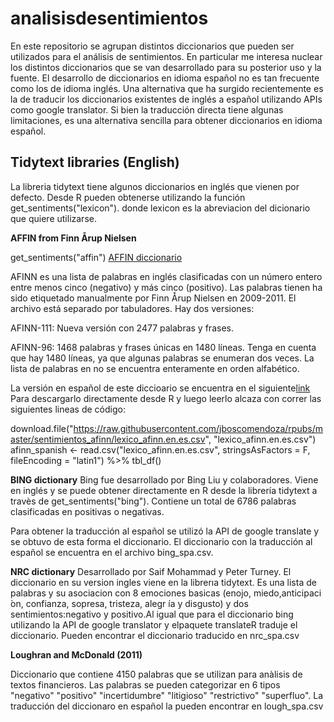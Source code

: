 # analisisdesentimientos
En este repositorio se agrupan distintos diccionarios que pueden ser utilizados para el análisis de sentimientos. En particular me interesa nuclear 
los distintos diccionarios que se van desarrollado para su posterior uso y la fuente. El desarrollo de diccionarios en idioma español no es tan frecuente como los de idioma inglés. Una alternativa que ha surgido recientemente es la de traducir los diccionarios existentes de inglés a español utilizando APIs como google translator. Si bien la traducción directa tiene algunas limitaciones, es una alternativa sencilla para obtener diccionarios en idioma español. 


## Tidytext libraries (English)

La libreria tidytext tiene algunos diccionarios en inglés que vienen por defecto. Desde R pueden obtenerse utilizando la función get_sentiments("lexicon"). donde lexicon es la abreviacion del dicionario que quiere utilizarse.  

**AFFIN from Finn Årup Nielsen** 

get_sentiments("affin")
[AFFIN diccionario](http://www2.imm.dtu.dk/pubdb/pubs/6010-full.html)

AFINN es una lista de palabras en inglés clasificadas con un número entero entre menos cinco (negativo) y más cinco (positivo). Las palabras tienen
ha sido etiquetado manualmente por Finn Årup Nielsen en 2009-2011. El archivo está separado por tabuladores. Hay dos versiones:

AFINN-111: Nueva versión con 2477 palabras y frases.

AFINN-96: 1468 palabras y frases únicas en 1480 líneas. Tenga en cuenta que hay 1480 líneas, ya que algunas palabras se enumeran dos veces. La lista de palabras en no
se encuentra enteramente en orden alfabético.


La versión en español de este diccioario se encuentra en el siguiente[link](https://raw.githubusercontent.com/jboscomendoza/rpubs/master/sentimientos_afinn/lexico_afinn.en.es.csv)
Para descargarlo directamente desde R  y luego leerlo alcaza con correr las siguientes lineas de código:

download.file("https://raw.githubusercontent.com/jboscomendoza/rpubs/master/sentimientos_afinn/lexico_afinn.en.es.csv",
              "lexico_afinn.en.es.csv")
 afinn_spanish <- read.csv("lexico_afinn.en.es.csv", stringsAsFactors = F, fileEncoding = "latin1") %>% 
tbl_df()


**BING dictionary**
Bing fue desarrollado por  Bing Liu y colaboradores. Viene en inglés y se puede obtener directamente en R desde la librería tidytext  a travès de get_sentiments("bing"). 
Contiene un total de  6786 palabras clasificadas en positivas o negativas. 

Para obtener la traducción al español se utilizó la API de google translate y se obtuvo de esta forma el diccionario. El diccionario con la traducción al español se encuentra en el archivo bing_spa.csv.


**NRC dictionary**
Desarrollado por Saif Mohammad y Peter Turney. El diccionario en su version ingles viene en la librerıa tidytext. Es una lista de palabras y su asociacion con 8 emociones basicas (enojo, miedo,anticipaci ́on, confianza, sopresa, tristeza, alegr ́ıa y disgusto) y dos sentimientos:negativo y positivo.Al igual que para el diccionario bing utilizando la API de google translator y elpaquete translateR traduje el diccionario. Pueden encontrar el diccionario traducido en nrc_spa.csv


**Loughran and McDonald (2011)**

Diccionario que contiene 4150 palabras que se utilizan para anàlisis de textos financieros. Las palabras se pueden categorizar en 6 tipos "negativo" "positivo" "incertidumbre" "litigioso" "restrictivo" "superfluo". La traducción del diccionaro en español la pueden encontrar en lough_spa.csv



